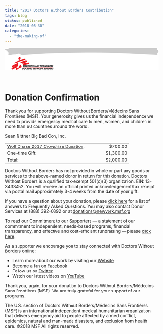```yaml
---
title: "2017 Doctors Without Borders Contribution"
tags: blog
status: published
date: "2018-05-30"
categories: 
  - "the-making-of"
---
```


[![](/images/header_email.png)](http://www.doctorswithoutborders.org/)

 

# Donation Confirmation

Thank you for supporting Doctors Without Borders/Médecins Sans Frontières (MSF). Your generosity gives us the financial independence we need to provide emergency medical care to men, women, and children in more than 60 countries around the world.

Sean Nittner Big Bad Con, Inc.

<table border="0" width="626" cellspacing="0" cellpadding="0"><tbody><tr><td><a href="https://www.crowdrise.com/o/en/team/wolf-chase-2017/ericfattig">Wolf Chase 2017 Crowdrise Donation</a>:</td><td align="right" width="126">$700.00</td></tr><tr><td>One-time Gift:</td><td align="right" width="126">$1,300.00</td></tr><tr><td>Total:</td><td align="right">$2,000.00</td></tr></tbody></table>

Doctors Without Borders has not provided in whole or part any goods or services to the above-named donor in return for this donation. Doctors Without Borders is a qualified tax-exempt 501(c)(3) organization. EIN: 13-3433452. You will receive an official printed acknowledgement/tax receipt via postal mail approximately 3-4 weeks from the date of your gift.

If you have a question about your donation, please [click here](http://www.doctorswithoutborders.org/about-us/faq) for a list of answers to Frequently Asked Questions. You may also contact Donor Services at (888) 392-0392 or at [donations@newyork.msf.org](mailto:donations@newyork.msf.org)

To read our Commitment to our Supporters — a statement of our commitment to independent, needs-based programs, financial transparency, and effective and cost-efficient fundraising — please [click here](http://www.doctorswithoutborders.org/support-us/commitment-to-our-supporters).

As a supporter we encourage you to stay connected with Doctors Without Borders online:

- Learn more about our work by visiting our [Website](http://www.doctorswithoutborders.org/)
- Become a fan on [Facebook](http://www.facebook.com/msf.english)
- Follow us on [Twitter](http://www.twitter.com/msf_usa)
- Watch our latest videos on [YouTube](http://www.youtube.com/msf)

Thank you, again, for your donation to Doctors Without Borders/Médecins Sans Frontières (MSF). We are truly grateful for your support of our programs.

The U.S. section of Doctors Without Borders/Médecins Sans Frontières (MSF) is an international independent medical humanitarian organization that delivers emergency aid to people affected by armed conflict, epidemics, natural and man-made disasters, and exclusion from health care. ©2018 MSF All rights reserved.
